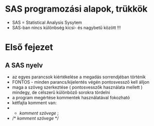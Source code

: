 # SAS programozási alapok, trükkök

  * SAS = Statistical Analysis Sysytem
  * SAS-ban nincs különbség kicsi- és nagybetű között !!!

# Első fejezet

## A SAS nyelv
 * az egyes parancsok kiértékelése a megadás sorrendjéban történik
 * FONTOS - minden parancs/kijelentés végén pontosvessző kell álljon
 * maga a szöveg szerkeztése ( pontosvesszők használata mellett ) mindegy, de célszerű különböző sorokra tördelni
 * a program megértése kommentek használatával fokozható
 * kétfajta komment van:
  * * _komment szövege_ ;
  * /* _komment szövege_ */

